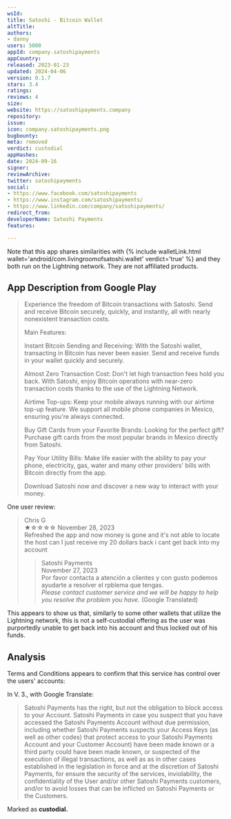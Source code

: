 ```yaml
---
wsId: 
title: Satoshi - Bitcoin Wallet
altTitle: 
authors:
- danny
users: 5000
appId: company.satoshipayments
appCountry: 
released: 2023-01-23
updated: 2024-04-06
version: 0.1.7
stars: 3.4
ratings: 
reviews: 4
size: 
website: https://satoshipayments.company
repository: 
issue: 
icon: company.satoshipayments.png
bugbounty: 
meta: removed
verdict: custodial
appHashes: 
date: 2024-09-16
signer: 
reviewArchive: 
twitter: satoshipayments
social:
- https://www.facebook.com/satoshipayments
- https://www.instagram.com/satoshipayments/
- https://www.linkedin.com/company/satoshipayments/
redirect_from: 
developerName: Satoshi Payments
features: 

---
```


Note that this app shares similarities with {% include walletLink.html wallet='android/com.livingroomofsatoshi.wallet' verdict='true' %} and they both run on the Lightning network. They are not affiliated products.
## App Description from Google Play
>
> Experience the freedom of Bitcoin transactions with Satoshi. Send and receive Bitcoin securely, quickly, and instantly, all with nearly nonexistent transaction costs.
>
> Main Features:
>
> Instant Bitcoin Sending and Receiving: With the Satoshi wallet, transacting in Bitcoin has never been easier. Send and receive funds in your wallet quickly and securely.
>
> Almost Zero Transaction Cost: Don't let high transaction fees hold you back. With Satoshi, enjoy Bitcoin operations with near-zero transaction costs thanks to the use of the Lightning Network.
>
> Airtime Top-ups: Keep your mobile always running with our airtime top-up feature. We support all mobile phone companies in Mexico, ensuring you're always connected.
>
> Buy Gift Cards from your Favorite Brands: Looking for the perfect gift? Purchase gift cards from the most popular brands in Mexico directly from Satoshi.
>
> Pay Your Utility Bills: Make life easier with the ability to pay your phone, electricity, gas, water and many other providers' bills with Bitcoin directly from the app.
>
> Download Satoshi now and discover a new way to interact with your money.

One user review:

> Chris G <br>
 ★☆☆☆☆ November 28, 2023<br> 
    Refreshed the app and now money is gone and it's not able to locate the host can I just receive my 20 dollars back i cant get back into my account
>
>    > Satoshi Payments <br>
    November 27, 2023 <br>
    Por favor contacta a atención a clientes y con gusto podemos ayudarte a resolver el rpblema que tengas.<br>
    *Please contact customer service and we will be happy to help you resolve the problem you have.* (Google Translated) 

This appears to show us that, similarly to some other wallets that utilize the Lightning network, this is not a self-custodial offering as the user was purportedly unable to get back into his account and thus locked out of his funds.

## Analysis

Terms and Conditions appears to confirm that this service has control over the users' accounts:

In V. 3., with Google Translate:

> Satoshi Payments has the right, but not the obligation to block access to your Account. Satoshi Payments in case you suspect that you have accessed the Satoshi Payments Account without due permission, including whether Satoshi Payments suspects your Access Keys (as well as other codes) that protect access to your Satoshi Payments Account and your Customer Account) have been made known or a third party could have been made known, or suspected of the execution of illegal transactions, as well as as in other cases established in the legislation in force and at the discretion of Satoshi Payments, for ensure the security of the services, inviolability, the confidentiality of the User and/or other Satoshi Payments customers, and/or to avoid losses that can be inflicted on Satoshi Payments or the Customers. 

Marked as **custodial.**
